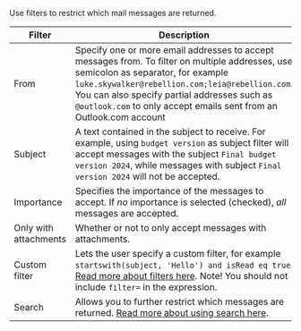 Use filters to restrict which mail messages are returned.

<!--prettier-ignore-->
| Filter        | Description                                    |
|---------------|------------------------------------------------|
| From          | Specify one or more email addresses to accept messages from. To filter on multiple addresses, use semicolon as separator, for example `luke.skywalker@rebellion.com;leia@rebellion.com`. You can also specify partial addresses such as `@outlook.com` to only accept emails sent from an Outlook.com account |
| Subject       | A text contained in the subject to receive. For example, using `budget version` as subject filter will accept messages with the subject `Final budget version 2024`, while messages with subject `Final version 2024` will not be accepted. |
| Importance    | Specifies the importance of the messages to accept. If _no_ importance is selected (checked), _all_ messages are accepted.   |
| Only with attachments | Whether or not to only accept messages with attachments. |
| Custom filter  | Lets the user specify a custom filter, for example `startswith(subject, 'Hello') and isRead eq true`. [Read more about filters here](https://learn.microsoft.com/en-us/graph/filter-query-parameter). Note! You should not include `filter=` in the expression.  |
| Search        | Allows you to further restrict which messages are returned. [Read more about using search here](https://learn.microsoft.com/en-us/graph/search-query-parameter).  |
